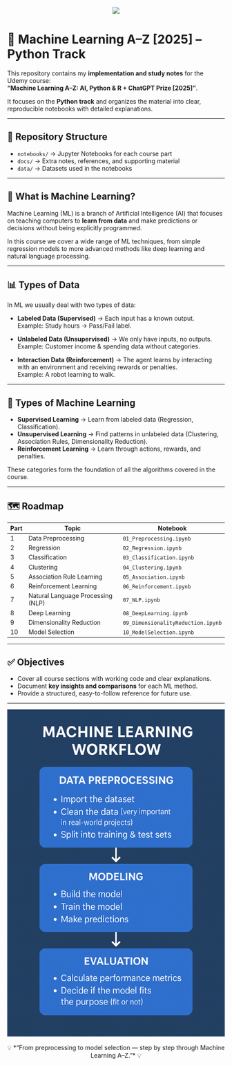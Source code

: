 <p align="center">
  <img src="https://freight.cargo.site/w/1200/i/2fcf8fc6613f3eb693a5d49bebc7f05c71a2fb41dc50c5f76e3dd0fc739c3e4f/machine-learning.gif" width="600"/>
</p>

# 🚀 Machine Learning A–Z [2025] – Python Track

This repository contains my **implementation and study notes** for the Udemy course:  
**“Machine Learning A–Z: AI, Python & R + ChatGPT Prize [2025]”**.  

It focuses on the **Python track** and organizes the material into clear, reproducible notebooks with detailed explanations.

---

## 📂 Repository Structure
- `notebooks/` → Jupyter Notebooks for each course part  
- `docs/` → Extra notes, references, and supporting material  
- `data/` → Datasets used in the notebooks  

---

## 📖 What is Machine Learning?

Machine Learning (ML) is a branch of Artificial Intelligence (AI) that focuses on teaching computers to **learn from data** and make predictions or decisions without being explicitly programmed.  

In this course we cover a wide range of ML techniques, from simple regression models to more advanced methods like deep learning and natural language processing.  

---

## 📊 Types of Data

In ML we usually deal with two types of data:  

- **Labeled Data (Supervised)** → Each input has a known output.  
  Example: Study hours → Pass/Fail label.  

- **Unlabeled Data (Unsupervised)** → We only have inputs, no outputs.  
  Example: Customer income & spending data without categories.  

- **Interaction Data (Reinforcement)** → The agent learns by interacting with an environment and receiving rewards or penalties.  
  Example: A robot learning to walk.  

---

## 🌱 Types of Machine Learning

- **Supervised Learning** → Learn from labeled data (Regression, Classification).  
- **Unsupervised Learning** → Find patterns in unlabeled data (Clustering, Association Rules, Dimensionality Reduction).  
- **Reinforcement Learning** → Learn through actions, rewards, and penalties.  

These categories form the foundation of all the algorithms covered in the course.

---

## 🗺️ Roadmap

| Part | Topic | Notebook |
|------|--------|-----------|
| 1 | Data Preprocessing | `01_Preprocessing.ipynb` |
| 2 | Regression | `02_Regression.ipynb` |
| 3 | Classification | `03_Classification.ipynb` |
| 4 | Clustering | `04_Clustering.ipynb` |
| 5 | Association Rule Learning | `05_Association.ipynb` |
| 6 | Reinforcement Learning | `06_Reinforcement.ipynb` |
| 7 | Natural Language Processing (NLP) | `07_NLP.ipynb` |
| 8 | Deep Learning | `08_DeepLearning.ipynb` |
| 9 | Dimensionality Reduction | `09_DimensionalityReduction.ipynb` |
| 10 | Model Selection | `10_ModelSelection.ipynb` |

---

## ✅ Objectives

- Cover all course sections with working code and clear explanations.  
- Document **key insights and comparisons** for each ML method.  
- Provide a structured, easy-to-follow reference for future use.  

---

<p align="center">
  <img src="docs\ML Workflow.png" width="700"/>
</p>

<p align="center">
  💡 *“From preprocessing to model selection — step by step through Machine Learning A–Z.”* 💡
</p>
